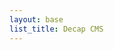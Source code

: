 ```yaml
---
layout: base
list_title: Decap CMS
---
```

<link href="{{site.baseurl}}/assets/decap.yml" type="text/yaml" rel="cms-config-url">
<script src="https://unpkg.com/netlify-cms@^2.0.0/dist/netlify-cms.js"></script>
